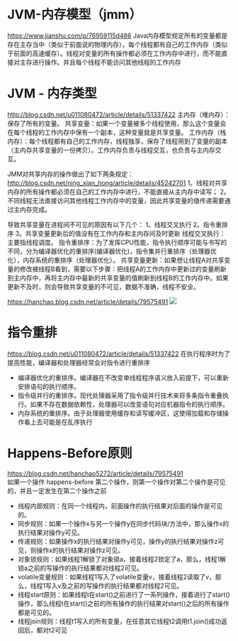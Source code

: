 # JVM-内存模型（jmm）
https://www.jianshu.com/p/76959115d486
Java内存模型规定所有的变量都是存在主存当中（类似于前面说的物理内存），每个线程都有自己的工作内存（类似于前面的高速缓存）。线程对变量的所有操作都必须在工作内存中进行，而不能直接对主存进行操作。并且每个线程不能访问其他线程的工作内存

# JVM - 内存类型
http://blog.csdn.net/u011080472/article/details/51337422
主内存（堆内存）：保存了所有的变量。
共享变量：如果一个变量被多个线程使用，那么这个变量会在每个线程的工作内存中保有一个副本，这种变量就是共享变量。
工作内存（栈内存）：每个线程都有自己的工作内存，线程独享，保存了线程用到了变量的副本（主内存共享变量的一份拷贝）。工作内存负责与线程交互，也负责与主内存交互。

JMM对共享内存的操作做出了如下两条规定：
http://blog.csdn.net/ning_xian_hong/article/details/45242701
1。线程对共享内存的所有操作都必须在自己的工作内存中进行，不能直接从主内存中读写；
2。不同线程无法直接访问其他线程工作内存中的变量，因此共享变量的值传递需要通过主内存完成。

导致共享变量在进程间不可见的原因有以下几个：
1。线程交叉执行
2。指令重排序
3。共享变量更新后的值没有在工作内存和主内存间及时更新
线程交叉执行：主要指线程调度。
指令重排序：为了发挥CPU性能，指令执行顺序可能与书写的不同，分为编译器优化的重排序(编译器优化)，指令集并行重排序（处理器优化），内存系统的重排序（处理器优化）。
共享变量更新：如果想让线程A对共享变量的修改被线程B看到，需要以下步骤：把线程A的工作内存中更新过的变量刷新到主内存中，再将主内存中最新的共享变量的值刷新到线程B的工作内存中。如果更新不及时，则会导致共享变量的不可见，数据不准确，线程不安全。

https://hanchao.blog.csdn.net/article/details/79575491
![](https://fanyi.baidu.com/favicon.ico)

# 指令重排
https://blog.csdn.net/u011080472/article/details/51337422
在执行程序时为了提高性能，编译器和处理器经常会对指令进行重排序
* 编译器优化的重排序。编译器在不改变单线程程序语义放入前提下，可以重新安排语句的执行顺序。
* 指令级并行的重排序。现代处理器采用了指令级并行技术来将多条指令重叠执行。如果不存在数据依赖性，处理器可以改变语句对应机器指令的执行顺序。
* 内存系统的重排序。由于处理器使用缓存和读写缓冲区，这使得加载和存储操作看上去可能是在乱序执行

# Happens-Before原则
https://blog.csdn.net/hanchao5272/article/details/79575491  
如果一个操作 happens-before 第二个操作，则第一个操作对第二个操作是可见的，并且一定发生在第二个操作之前

* 线程内部规则：在同一个线程内，前面操作的执行结果对后面的操作是可见的。
* 同步规则：如果一个操作x与另一个操作y在同步代码块/方法中，那么操作x的执行结果对操作y可见。
* 传递规则：如果操作x的执行结果对操作y可见，操作y的执行结果对操作z可见，则操作x的执行结果对操作z可见。
* 对象锁规则：如果线程1解锁了对象锁a，接着线程2锁定了a，那么，线程1解锁a之前的写操作的执行结果都对线程2可见。
* volatile变量规则：如果线程1写入了volatile变量v，接着线程2读取了v，那么，线程1写入v及之前的写操作的执行结果都对线程2可见。
* 线程start原则：如果线程t在start()之前进行了一系列操作，接着进行了start()操作，那么线程t在start()之前的所有操作的执行结果对start()之后的所有操作都是可见的。
* 线程join规则：线程t1写入的所有变量，在任意其它线程t2调用t1.join()成功返回后，都对t2可见
